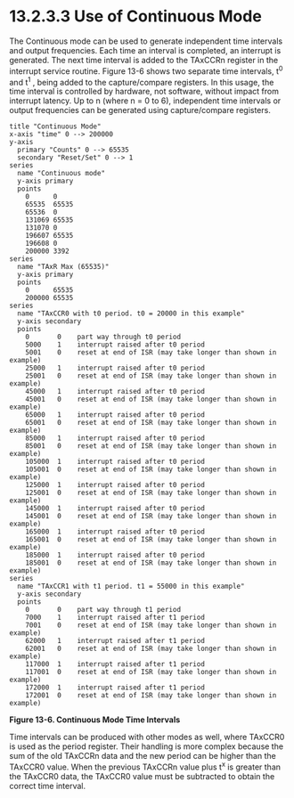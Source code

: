 # 13.2.3.3 Use of Continuous Mode

The Continuous mode can be used to generate independent time intervals and output frequencies. Each time an interval
is completed, an interrupt is generated. The next time interval is added to the TAxCCRn register in the interrupt
service routine. Figure 13-6 shows two separate time intervals, t<sup>0</sup> and t<sup>1</sup> , being added to the
capture/compare registers. In this usage, the time interval is controlled by hardware, not software, without impact
from interrupt latency. Up to n (where n = 0 to 6), independent time intervals or output frequencies can be generated
using capture/compare registers.

<a id="figure-13-6"></a>

```text
title "Continuous Mode"
x-axis "time" 0 --> 200000
y-axis
  primary "Counts" 0 --> 65535
  secondary "Reset/Set" 0 --> 1 
series
  name "Continuous mode"
  y-axis primary
  points
    0      0
    65535  65535
    65536  0
    131069 65535
    131070 0
    196607 65535
    196608 0
    200000 3392
series
  name "TAxR Max (65535)"
  y-axis primary
  points
    0      65535
    200000 65535
series
  name "TAxCCR0 with t0 period. t0 = 20000 in this example"
  y-axis secondary
  points
    0       0    part way through t0 period
    5000    1    interrupt raised after t0 period
    5001    0    reset at end of ISR (may take longer than shown in example)
    25000   1    interrupt raised after t0 period
    25001   0    reset at end of ISR (may take longer than shown in example)
    45000   1    interrupt raised after t0 period
    45001   0    reset at end of ISR (may take longer than shown in example)
    65000   1    interrupt raised after t0 period
    65001   0    reset at end of ISR (may take longer than shown in example)
    85000   1    interrupt raised after t0 period
    85001   0    reset at end of ISR (may take longer than shown in example)
    105000  1    interrupt raised after t0 period
    105001  0    reset at end of ISR (may take longer than shown in example)
    125000  1    interrupt raised after t0 period
    125001  0    reset at end of ISR (may take longer than shown in example)
    145000  1    interrupt raised after t0 period
    145001  0    reset at end of ISR (may take longer than shown in example)
    165000  1    interrupt raised after t0 period
    165001  0    reset at end of ISR (may take longer than shown in example)
    185000  1    interrupt raised after t0 period
    185001  0    reset at end of ISR (may take longer than shown in example)
series
  name "TAxCCR1 with t1 period. t1 = 55000 in this example"
  y-axis secondary
  points
    0       0    part way through t1 period
    7000    1    interrupt raised after t1 period
    7001    0    reset at end of ISR (may take longer than shown in example)
    62000   1    interrupt raised after t1 period
    62001   0    reset at end of ISR (may take longer than shown in example)
    117000  1    interrupt raised after t1 period
    117001  0    reset at end of ISR (may take longer than shown in example)
    172000  1    interrupt raised after t1 period
    172001  0    reset at end of ISR (may take longer than shown in example)
```

**Figure 13-6. Continuous Mode Time Intervals**

Time intervals can be produced with other modes as well, where TAxCCR0 is used as the period register. Their handling is more complex because the sum of the old TAxCCRn data and the new period can be higher than the TAxCCR0 value. When the previous TAxCCRn value plus t<sup>x</sup> is greater than the TAxCCR0 data, the TAxCCR0 value must be subtracted to obtain the correct time interval.
